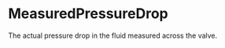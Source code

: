 MeasuredPressureDrop
====================

The actual pressure drop in the fluid measured across the valve.
